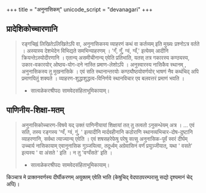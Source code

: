 +++
title = "अनुनासिकम्"
unicode_script = "devanagari"
+++

## प्रादेशिकोच्चारणानि
> रङ्गचिह्नं लिखितेऽलिखितेऽपि वा, अनुनासिकस्य व्याहरणं कथं वा कर्तव्यम् इति मुख्यः प्रश्नोऽत्र वर्तते । अस्यास्य देशभेदेन विभिद्यते समभिन्याहरणम् । 'गँ, गुँ, ग्वं, ग्वँ,' इत्येवम् आदीनि क्रियन्तेऽस्योदीरणानि । एतान्य् असमीचीनान्य् एवेति प्रतिभाति, यतस् तत्र गकारस्य कण्ठ्यस्य, उकार-वकारयोर् ओष्ठ्य-योग-दने नास्ति प्रमाण-लेशोऽपि । अनुस्वारस्य नासिकैव स्थानम् , अनुनासिकस्य तु मुखनासिके । एवं सति स्थानान्तरयोः कण्ठ्यौष्ठयोवर्णयोर् भाषणं नैव कथंचिद् अपि प्रमाणयितुं शक्यते । व्याहरण-शुद्धाशुद्धत्व-विनिर्णये स्थानविचार एव बलवत्तरं प्रमाणं भवति ।
> - सात्वळेकरश्रीपदः सामवेदसंहिताभूमिकायाम्।

## पाणिनीय-शिक्षा-मतम्
> अनुनासिकोच्चारण-विषये यद् उक्तं पाणिनीयायां शिक्षायां तत् तु तत्वतो ऽनुसन्धेयम् अत्र । … एवं सति, तस्य रङ्गस्य 'ग्वँ, ग्वं, गुं, ' इत्यादीनि मार्दवहीनानि कठोराणि स्थानव्यभिचार-दोष-दुष्टानि व्याहरणानि, सर्वथा त्याज्यान्य् एवेति । एवं शषसहरेफेषु परेषु सत्सु अनुनासिक-पूर्वं स्वरं दीर्घम् उच्चार्य नासिकायाम् एवानुनासिक गुञ्जयित्वा, तदूर्ध्वम् अग्रेवासिनं वर्णं प्रयुञ्जीयात्, यथा ' वसते' इत्यस्य ' वा अंसते ' इति । न तु 'वग्वँसते' इति ।
> - सात्वळेकरश्रीपदः सामवेदसंहिताभूमिकायाम्।

किञ्चात्र मे प्राक्तनवर्णस्य दीर्घीकरणम् अयुक्तम् एवेति भाति (केषुचिद् वेदपाठपरम्परासु सद्यो दृश्यमानं चेद् अपि)।